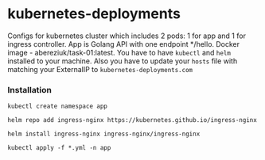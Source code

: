 # kubernetes-deployments
Configs for kubernetes cluster which includes 2 pods: 1 for app and 1 for ingress controller. App is Golang API with one
endpoint */hello. Docker image - abereziuk/task-01:latest.
You have to have `kubectl` and `helm` installed to your machine.
Also you have to update your `hosts` file with matching your ExternalIP
to `kubernetes-deployments.com`

### Installation
`kubectl create namespace app`

`helm repo add ingress-nginx https://kubernetes.github.io/ingress-nginx`

`helm install ingress-nginx ingress-nginx/ingress-nginx`

`kubectl apply -f *.yml -n app`
